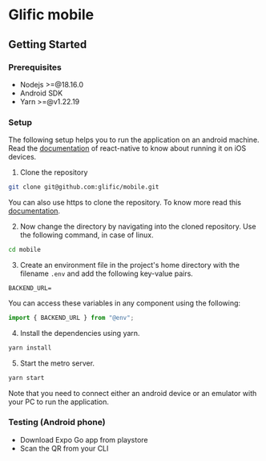 # Glific mobile

## Getting Started

### Prerequisites
* Nodejs >=@18.16.0
* Android SDK
* Yarn >=@v1.22.19

### Setup

The following setup helps you to run the application on an android machine. Read the [documentation](https://reactnative.dev/docs/running-on-simulator-ios) of react-native to know about running it on iOS devices.

1) Clone the repository
```sh
git clone git@github.com:glific/mobile.git
```
You can also use https to clone the repository. To know more read this [documentation](https://docs.gitlab.com/ee/gitlab-basics/start-using-git.html#clone-with-https).

2) Now change the directory by navigating into the cloned repository. Use the following command, in case of linux.
```sh
cd mobile
```

3) Create an environment file in the project's home directory with the filename `.env` and add the following key-value pairs.
```
BACKEND_URL=
```

You can access these variables in any component using the following:
```js
import { BACKEND_URL } from "@env";
```

4) Install the dependencies using yarn.
```sh
yarn install
```

5) Start the metro server.
```sh
yarn start
```

Note that you need to connect either an android device or an emulator with your PC to run the application.

### Testing (Android phone)

- Download Expo Go app from playstore
- Scan the QR from your CLI
